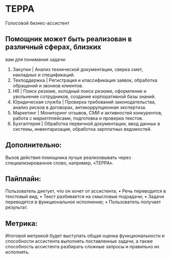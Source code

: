 # ТЕРРА
Голосовой бизнес-ассистент
## Помощник может быть реализован в различный сферах, близких
вам для понимания задачи:
1. Закупки | Анализ технической документации, сверка смет,
накладных и спецификаций.
2. Техподдержка | Регистрация и классификация заявок,
обработка обращений и звонков клиентов.
3. HR | Поиск резюме, холодный поиск резюме, оформление и
увольнение сотрудников, создание корпоративной базы знаний.
4. Юридическая служба | Проверка требований
законодательства, анализ рисков в договорах, антикоррупционная
экспертиза.
5. Маркетинг | Мониторинг отзывов, СМИ и активностей
конкурентов, работа с маркетплейсами, подготовка и проверка текстов.
6. Бухгалтерия | Обработка первичной документации, ввод
данных в системы, инвентаризация, обработка зарплатных ведомостей.
## Дополнительно:
Вызов действия помощника лучше реализовывать через
специализированное слово, например, «ТЕРРА».
## Пайплайн:
Пользователь диктует, что он хочет от ассистента;
• Речь переводится в текстовый вид;
• Текст разбивается на смысловые подзадачи;
• Задачи переводятся в функциональное исполнение;
• Пользователь получает результат.
## Метрика:
Итоговой метрикой будет выступать общая оценка функциональности
и способности ассистента выполнять поставленные задачи, а также
способность ассистента разбирать сложные запросы и правильно их
исполнять.
